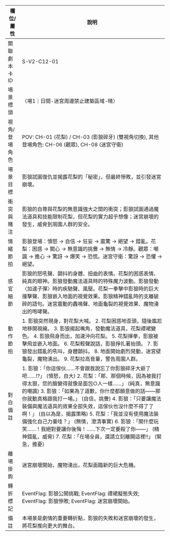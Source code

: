 | 欄位/屬性 | 說明 |
|---|---|
| 關聯劇本卡ID | S-V2-C12-01 |
| 場景標頭 | 〈場1｜日間-迷宮周邊禁止建築區域-晴〉 |
| 視角/登場角色 | POV: CH-01 (花梨) / CH-03 (影狼碎牙) (雙視角切換), 其他登場角色: CH-06 (觀眾), CH-08 (迷宮守衛) |
| 場景目標 | 影狼試圖復仇並揭露花梨的「秘密」，但最終慘敗，並引發迷宮崩壞。 |
| 衝突與賭注 | 影狼的自尊與花梨的無意識強大之間的衝突；影狼試圖通過魔法道具和技能限制花梨，但花梨的實力超乎想像；迷宮崩壞的發生，威脅到周圍人群的安全。 |
| 情緒節拍 | 影狼登場：憤怒 -> 自信 -> 狂妄 -> 震驚 -> 絕望 -> 錯亂。花梨：困惑 -> 關心 -> 無意識的挑釁 -> 無情 -> 冷靜。觀眾：嘲諷 -> 擔心 -> 驚訝 -> 爆笑 -> 恐慌。迷宮守衛：驚訝 -> 恐懼 -> 絕望。 |
| 感官細節 | 影狼的怒吼聲、顫抖的身體、扭曲的表情。花梨的困惑表情、純真的眼神。影狼發動魔法道具時的特殊魔力波動。影狼發動〈加速子彈〉時的疾馳聲、風壓。花梨一拳擊中影狼時的巨大撞擊聲、影狼嵌入地面的視覺效果。影狼精神錯亂時的支離破碎的語句。迷宮震動的轟鳴聲、地面龜裂的視覺效果、魔物湧出的咆哮聲。 |
| 動作節拍 | 1. 影狼突然現身，對花梨大喊。 2. 花梨困惑地歪頭，隨後尷尬地移開視線。 3. 影狼揚起嘴角，發動魔法道具，花梨禮裙變色。 4. 影狼飛身而出，加速沖向花梨。 5. 花梨揮拳，影狼被擊飛並嵌入地面。 6. 花梨輕聲說話，影狼掙扎著抬頭。 7. 影狼發出錯亂的吼叫，身體顫抖。 8. 地面開始劇烈晃動，迷宮壁龜裂，魔物湧出。 9. 花梨拉高音量，警告周圍人群。 |
| 對白備註 | 1. 影狼：「你這傢伙……不會跟我說忘了你影狼碎牙大爺了吧……!?」 (憤怒，自大) 2. 花梨：「那、那個時候，因為被我打得太狠，您的臉變得就像是面包○人一樣……」 (純真，無意識的嘲諷) 3. 影狼：「如果為了道歉，你什麼都願意做的話——那你就動真格跟我打一場。」 (自信，挑釁) 4. 影狼：「只要讓魔法裝備與魔法道具的效果全部失效，這傢伙也沒什麼不得了了啊！」 (自以為是，揭露策略) 5. 花梨：「我並沒有使用魔法裝備強化自己力量哇？」 (無情，澄清事實) 6. 影狼：「開什麼玩笑……！我絕對要讓你後悔！……下次一定要殺了你——」 (精神錯亂，威脅) 7. 花梨：「在場全員，還請立刻離開這裡!!」 (緊急，擔憂) |
| 離場掛鉤 | 迷宮崩壞開始，魔物湧出，花梨面臨新的巨大危機。 |
| 轉折標記 | EventFlag: 影狼公開挑戰; EventFlag: 禮裙擬態失效; EventFlag: 影狼慘敗; EventFlag: 迷宮崩壞開始。 |
| 備註 | 本場景是劇情的重要轉折點，影狼的失敗和迷宮崩壞的發生，將花梨推向更大的舞台。 |
